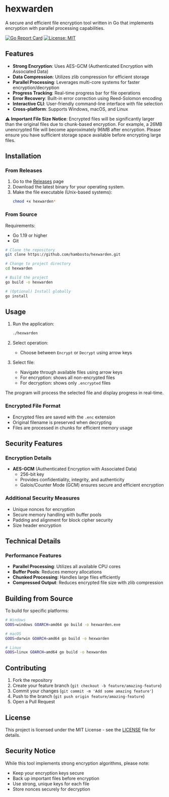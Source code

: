 # hexwarden

A secure and efficient file encryption tool written in Go that implements encryption with parallel processing capabilities.

[![Go Report Card](https://goreportcard.com/badge/github.com/hambosto/hexwarden)](https://goreportcard.com/report/github.com/hambosto/hexwarden)
[![License: MIT](https://img.shields.io/badge/License-MIT-yellow.svg)](https://opensource.org/licenses/MIT)

## Features

- **Strong Encryption**: Uses AES-GCM (Authenticated Encryption with Associated Data)
- **Data Compression**: Utilizes zlib compression for efficient storage
- **Parallel Processing**: Leverages multi-core systems for faster encryption/decryption
- **Progress Tracking**: Real-time progress bar for file operations
- **Error Recovery**: Built-in error correction using Reed-Solomon encoding
- **Interactive CLI**: User-friendly command-line interface with file selection
- **Cross-platform**: Supports Windows, macOS, and Linux

⚠️ **Important File Size Notice**: Encrypted files will be significantly larger than the original files due to chunk-based encryption. For example, a 26MB unencrypted file will become approximately 96MB after encryption. Please ensure you have sufficient storage space available before encrypting large files.

## Installation

### From Releases

1. Go to the [Releases](https://github.com/hambosto/hexwarden/releases) page
2. Download the latest binary for your operating system.
3. Make the file executable (Unix-based systems):
   ```bash
   chmod +x hexwarden*
   ```

### From Source

Requirements:
- Go 1.19 or higher
- Git

```bash
# Clone the repository
git clone https://github.com/hambosto/hexwarden.git

# Change to project directory
cd hexwarden

# Build the project
go build -o hexwarden

# (Optional) Install globally
go install
```

## Usage

1. Run the application:
   ```bash
   ./hexwarden
   ```

2. Select operation:
   - Choose between `Encrypt` or `Decrypt` using arrow keys

3. Select file:
   - Navigate through available files using arrow keys
   - For encryption: shows all non-encrypted files
   - For decryption: shows only `.encrypted` files

The program will process the selected file and display progress in real-time.

### Encrypted File Format

- Encrypted files are saved with the `.enc` extension
- Original filename is preserved when decrypting
- Files are processed in chunks for efficient memory usage

## Security Features

### Encryption Details

- **AES-GCM** (Authenticated Encryption with Associated Data)
  - 256-bit key
  - Provides confidentiality, integrity, and authenticity
  - Galois/Counter Mode (GCM) ensures secure and efficient encryption

### Additional Security Measures

- Unique nonces for encryption
- Secure memory handling with buffer pools
- Padding and alignment for block cipher security
- Size header encryption

## Technical Details

### Performance Features

- **Parallel Processing**: Utilizes all available CPU cores
- **Buffer Pools**: Reduces memory allocations
- **Chunked Processing**: Handles large files efficiently
- **Compressed Output**: Reduces encrypted file size with zlib compression

## Building from Source

To build for specific platforms:

```bash
# Windows
GOOS=windows GOARCH=amd64 go build -o hexwarden.exe

# macOS
GOOS=darwin GOARCH=amd64 go build -o hexwarden

# Linux
GOOS=linux GOARCH=amd64 go build -o hexwarden
```

## Contributing

1. Fork the repository
2. Create your feature branch (`git checkout -b feature/amazing-feature`)
3. Commit your changes (`git commit -m 'Add some amazing feature'`)
4. Push to the branch (`git push origin feature/amazing-feature`)
5. Open a Pull Request

## License

This project is licensed under the MIT License - see the [LICENSE](LICENSE) file for details.

## Security Notice

While this tool implements strong encryption algorithms, please note:
- Keep your encryption keys secure
- Back up important files before encryption
- Use strong, unique keys for each file
- Store nonces securely for decryption